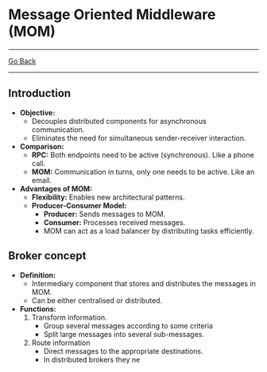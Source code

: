 # Message Oriented Middleware (MOM)
---
[Go Back](UNIOVI/3S2_DistSys/README.md)

---
## Introduction
- **Objective:**
    - Decouples distributed components for asynchronous communication.
    - Eliminates the need for simultaneous sender-receiver interaction.
- **Comparison:**
    - **RPC:** Both endpoints need to be active (synchronous). Like a phone call.
    - **MOM:** Communication in turns, only one needs to be active. Like an email.
- **Advantages of MOM:**
    - **Flexibility:** Enables new architectural patterns.
    - **Producer-Consumer Model:**
        - **Producer:** Sends messages to MOM.
        - **Consumer:** Processes received messages.
        - MOM can act as a load balancer by distributing tasks efficiently.
## Broker concept
- **Definition:**
	- Intermediary component that stores and distributes the messages in MOM.
	- Can be either centralised or distributed.
- **Functions:**
	1. Transform information.
		- Group several messages according to some criteria
		- Split large messages into several sub-messages.
	2. Route information
		- Direct messages to the appropriate destinations.
		- In distributed brokers they ne
